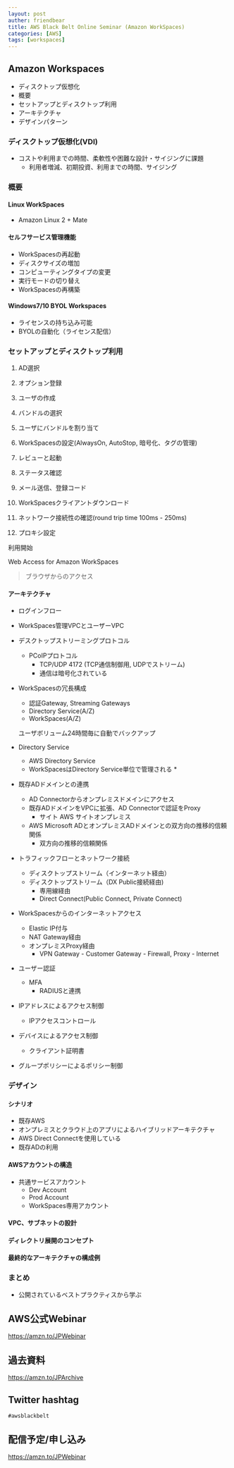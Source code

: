 ```yaml
---
layout: post
auther: friendbear
title: AWS Black Belt Online Seminar (Amazon WorkSpaces)
categories: [AWS]
tags: [workspaces]
---
```


## Amazon Workspaces
* ディスクトップ仮想化
* 概要
* セットアップとディスクトップ利用
* アーキテクチャ
* デザインパターン

### ディスクトップ仮想化(VDI)
* コストや利用までの時間、柔軟性や困難な設計・サイジングに課題
  * 利用者増減、初期投資、利用までの時間、サイジング

### 概要
#### Linux WorkSpaces
* Amazon Linux 2 + Mate

#### セルフサービス管理機能
* WorkSpacesの再起動
* ディスクサイズの増加
* コンピューティングタイプの変更
* 実行モードの切り替え
* WorkSpacesの再構築

#### Windows7/10 BYOL Workspaces
* ライセンスの持ち込み可能
* BYOLの自動化（ライセンス配信）

### セットアップとディスクトップ利用
1. AD選択
1. オプション登録
1. ユーザの作成
1. バンドルの選択
1. ユーザにバンドルを割り当て
1. WorkSpacesの設定(AlwaysOn, AutoStop, 暗号化、タグの管理)
1. レビューと起動
1. ステータス確認


1. メール送信、登録コード
1. WorkSpacesクライアントダウンロード
1. ネットワーク接続性の確認(round trip time 100ms - 250ms)
1. プロキシ設定

利用開始

Web Access for Amazon WorkSpaces
> ブラウザからのアクセス

#### アーキテクチャ
* ログインフロー
* WorkSpaces管理VPCとユーザーVPC
* デスクトップストリーミングプロトコル
  * PCoIPプロトコル
    * TCP/UDP 4172 (TCP通信制御用, UDPでストリーム)
    * 通信は暗号化されている

* WorkSpacesの冗長構成
  * 認証Gateway, Streaming Gateways
  * Directory Service(A/Z)
  * WorkSpaces(A/Z)

  ユーザボリューム24時間毎に自動でバックアップ

* Directory Service
  * AWS Directory Service
  * WorkSpacesはDirectory Service単位で管理される
    * 

* 既存ADドメインとの連携
  * AD Connectorからオンプレミスドメインにアクセス
  * 既存ADドメインをVPCに拡張、AD Connectorで認証をProxy
    * サイト AWS サイトオンプレミス
  * AWS Microsoft ADとオンプレミスADドメインとの双方向の推移的信頼関係
    * 双方向の推移的信頼関係
* トラフィックフローとネットワーク接続
  * ディスクトップストリーム（インターネット経由）
  * ディスクトップストリーム（DX Public接続経由)
    * 専用線経由
    * Direct Connect(Public Connect, Private Connect)
* WorkSpacesからのインターネットアクセス
  * Elastic IP付与
  * NAT Gateway経由
  * オンプレミスProxy経由
    * VPN Gateway - Customer Gateway - Firewall, Proxy - Internet
* ユーザー認証
  * MFA
    * RADIUSと連携
* IPアドレスによるアクセス制御
  * IPアクセスコントロール
* デバイスによるアクセス制御
  * クライアント証明書
* グループポリシーによるポリシー制御

### デザイン
#### シナリオ
* 既存AWS
* オンプレミスとクラウド上のアプリによるハイブリッドアーキテクチャ
* AWS Direct Connectを使用している
* 既存ADの利用

#### AWSアカウントの構造
* 共通サービスアカウント
  * Dev Account
  * Prod Account
  * WorkSpaces専用アカウント
#### VPC、サブネットの設計

#### ディレクトリ展開のコンセプト

#### 最終的なアーキテクチャの構成例


### まとめ
* 公開されているベストプラクティスから学ぶ

## AWS公式Webinar
<https://amzn.to/JPWebinar>

## 過去資料
<https://amzn.to/JPArchive>

## Twitter hashtag
`#awsblackbelt`

## 配信予定/申し込み
<https://amzn.to/JPWebinar>

